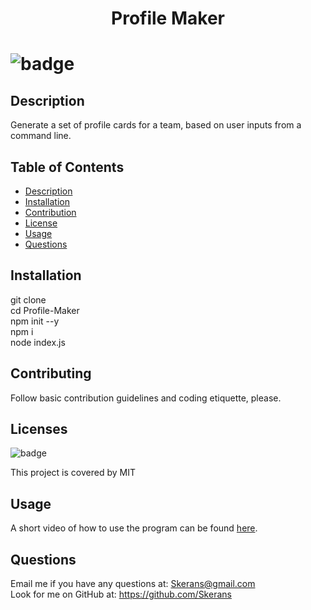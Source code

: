 <h1 align="center"> Profile Maker <h1>

![badge](https://img.shields.io/badge/license-MIT-blue)

## Description
Generate a set of profile cards for a team, based on user inputs from a command line.

## Table of Contents
- [Description](#description) 
- [Installation](#installation)
- [Contribution](#contribution)
- [License](#license)
- [Usage](#usage)
- [Questions](#questions)

## Installation
git clone </br>
cd Profile-Maker </br>
npm init --y </br>
npm i </br>
node index.js </br>

## Contributing
Follow basic contribution guidelines and coding etiquette, please.

## Licenses 
![badge](https://img.shields.io/badge/license-MIT-blue)</br>

This project is covered by MIT

## Usage
A short video of how to use the program can be found [here](https://drive.google.com/file/d/1qR62fAo2wPerde27yuMSxAdNISao9q6E/preview "Program Demo").

## Questions
Email me if you have any questions at: Skerans@gmail.com</br>
Look for me on GitHub at: https://github.com/Skerans
